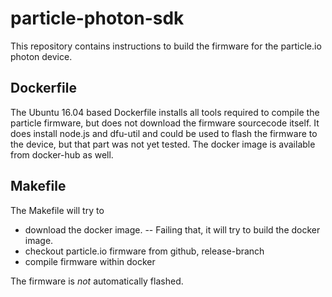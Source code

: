 # particle-photon-sdk

This repository contains instructions to build the firmware for the 
particle.io photon device. 

Dockerfile
----------
The Ubuntu 16.04 based Dockerfile installs all tools required to 
compile the particle firmware, but does not download the firmware 
sourcecode itself. It does install node.js and dfu-util and could be
used to flash the firmware to the device, but that part was not yet 
tested. The docker image is available from docker-hub as well.

Makefile
--------
The Makefile will try to 
- download the docker image. 
-- Failing that, it will try to build the docker image.
- checkout particle.io firmware from github, release-branch
- compile firmware within docker

The firmware is *not* automatically flashed.
